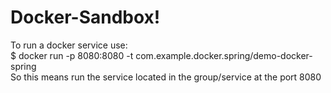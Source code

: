 # Docker-Sandbox!

To run a docker service use:<br>
$ docker run -p 8080:8080 -t com.example.docker.spring/demo-docker-spring<br>
So this means run the service located in the group/service at the port 8080
